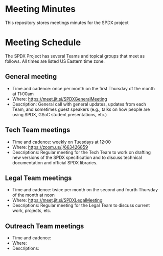 # Meeting Minutes
This repository stores meetings minutes for the SPDX project

# Meeting Schedule

The SPDX Project has several Teams and topical groups that meet as follows. All times are listed US Eastern time zone.

## General meeting
* Time and cadence: once per month on the first Thursday of the month at 11:00am
* Where: <https://meet.jit.si/SPDXGeneralMeeting>
* Description: General call with general updates, updates from each Team, and sometimes guest speakers (e.g., talks on how people are using SPDX, GSoC student presentations, etc.)

## Tech Team meetings
* Time and cadence: weekly on Tuesdays at 12:00
* Where: <https://zoom.us/j/663426859>
* Descriptions: Regular meeting for the Tech Team to work on drafting new versions of the SPDX specification and to discuss technical documentation and official SPDX libraries.

## Legal Team meetings
* Time and cadence: twice per month on the second and fourth Thursday of the month at noon
* Where: <https://meet.jit.si/SPDXLegalMeeting>
* Descriptions: Regular meeting for the Legal Team to discuss current work, projects, etc. 

## Outreach Team meetings
* Time and cadence:
* Where: 
* Descriptions:
